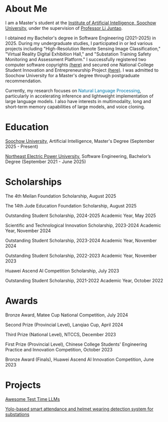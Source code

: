 # About Me

I am a Master's student at the [Institute of Artificial Intelligence, Soochow University](https://iai.suda.edu.cn/), under the supervision of [Professor Li Juntao](https://lijuntaopku.github.io/).

I obtained my Bachelor's degree in Software Engineering (2021-2025) in 2025. During my undergraduate studies, I participated in or led various projects including "High-Resolution Remote Sensing Image Classification," "Virtual Reality Digital Exhibition Hall," and "Substation Training Safety Monitoring and Assessment Platform." I successfully registered two computer software copyrights [(here)](https://register.ccopyright.com.cn/publicInquiry.html?type=softList&registerNumber=2024SR1003771&keyWord=%E6%9E%97%E6%99%BA%E6%95%8F&publicityType=ALL&registerDateType=ALL) and secured one National College Student Innovation and Entrepreneurship Project [(here)](http://gjcxcy.bjtu.edu.cn/NewLXItemListForStudentDetail.aspx?ItemNo=1331767&year=2024&type=student&IsLXItem=0). I was admitted to Soochow University for a Master's degree through postgraduate recommendation.

Currently, my research focuses on <font color=#0077AA>Natural Language Processing</font>, particularly in accelerating inference and lightweight implementation of large language models. I also have interests in multimodality, long and short-term memory capabilities of large models, and voice cloning.

# Education

[Soochow University](https://eng.suda.edu.cn/), Artificial Intelligence, Master's Degree (September 2025 - Present)

[Northeast Electric Power University](https://en.neepu.edu.cn/), Software Engineering, Bachelor’s Degree (September 2021 - June 2025)

# Scholarships

The 4th Meilan Foundation Scholarship, August 2025

The 14th Jude Education Foundation Scholarship, August 2025

Outstanding Student Scholarship, 2024-2025 Academic Year, May 2025

Scientific and Technological Innovation Scholarship, 2023-2024 Academic Year, November 2024

Outstanding Student Scholarship, 2023-2024 Academic Year, November 2024

Outstanding Student Scholarship, 2022-2023 Academic Year, November 2023

Huawei Ascend AI Competition Scholarship, July 2023

Outstanding Student Scholarship, 2021-2022 Academic Year, October 2022

# Awards

Bronze Award, Matee Cup National Competition, July 2024

Second Prize (Provincial Level), Lanqiao Cup, April 2024

Third Prize (National Level), NTCCS, December 2023

First Prize (Provincial Level), Chinese College Students' Engineering Practice and Innovation Competition, October 2023

Bronze Award (Finals), Huawei Ascend AI Innovation Competition, June 2023

# Projects

[Awesome Test Time LLMs](https://github.com/Dereck0602/Awesome_Test_Time_LLMs)

[Yolo-based smart attendance and helmet wearing detection system for substations](http://gjcxcy.bjtu.edu.cn/NewLXItemListForStudentDetail.aspx?ItemNo=1331767&year=2024&type=student&IsLXItem=0)
